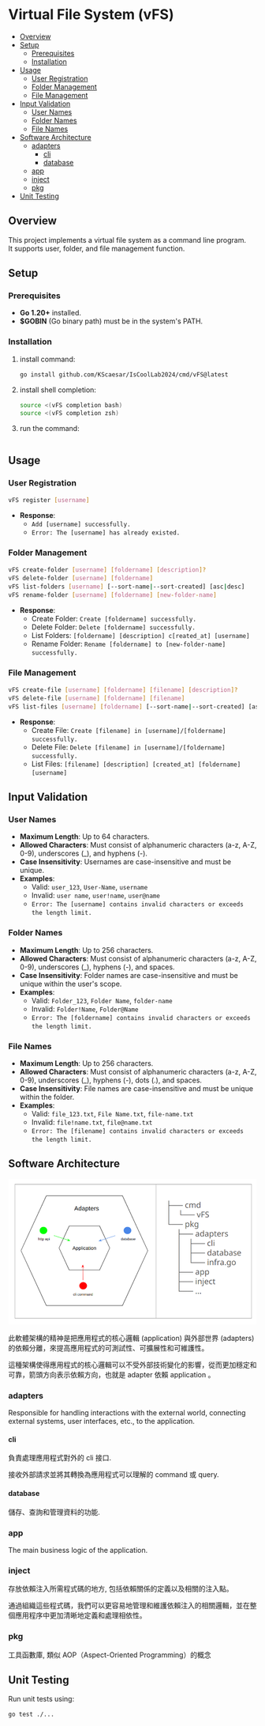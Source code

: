 # Virtual File System (vFS)

- [Overview](#overview)
- [Setup](#setup)
  - [Prerequisites](#prerequisites)
  - [Installation](#installation)
- [Usage](#usage)
  - [User Registration](#user-registration)
  - [Folder Management](#folder-management)
  - [File Management](#file-management)
- [Input Validation](#input-validation)
  - [User Names](#user-names)
  - [Folder Names](#folder-names)
  - [File Names](#file-names)
- [Software Architecture](#software-architecture)
  - [adapters](#adapters)
    - [cli](#cli)
    - [database](#database)
  - [app](#app)
  - [inject](#inject)
  - [pkg](#pkg)
- [Unit Testing](#unit-testing)


## Overview

This project implements a virtual file system as a command line program.  
It supports user, folder, and file management function.  

## Setup

### Prerequisites

- **Go 1.20+** installed.
- **$GOBIN** (Go binary path) must be in the system's PATH.

### Installation

1. install command:
    ```bash
    go install github.com/KScaesar/IsCoolLab2024/cmd/vFS@latest
    ```

2. install shell completion:
    ```bash
    source <(vFS completion bash)
    source <(vFS completion zsh)
    ```

3. run the command:
    ```bash
    ```

## Usage


### User Registration

```bash
vFS register [username]
```
- **Response**:
    - `Add [username] successfully.`
    - `Error: The [username] has already existed.`

### Folder Management

```bash
vFS create-folder [username] [foldername] [description]?
vFS delete-folder [username] [foldername]
vFS list-folders [username] [--sort-name|--sort-created] [asc|desc]
vFS rename-folder [username] [foldername] [new-folder-name]
```
- **Response**:
    - Create Folder: `Create [foldername] successfully.`
    - Delete Folder: `Delete [foldername] successfully.`
    - List Folders: `[foldername] [description] c[reated_at] [username]`
    - Rename Folder: `Rename [foldername] to [new-folder-name] successfully.`

### File Management

```bash
vFS create-file [username] [foldername] [filename] [description]?
vFS delete-file [username] [foldername] [filename]
vFS list-files [username] [foldername] [--sort-name|--sort-created] [asc|desc]
```
- **Response**:
    - Create File: `Create [filename] in [username]/[foldername] successfully.`
    - Delete File: `Delete [filename] in [username]/[foldername] successfully.`
    - List Files: `[filename] [description] [created_at] [foldername] [username]`

## Input Validation

### User Names

- **Maximum Length**: Up to 64 characters.
- **Allowed Characters**: Must consist of alphanumeric characters (a-z, A-Z, 0-9), underscores (_), and hyphens (-).
- **Case Insensitivity**: Usernames are case-insensitive and must be unique.
- **Examples**:
    - Valid: `user_123`, `User-Name`, `username`
    - Invalid: `user name`, `user!name`, `user@name`
    - `Error: The [username] contains invalid characters or exceeds the length limit.`


### Folder Names

- **Maximum Length**: Up to 256 characters.
- **Allowed Characters**: Must consist of alphanumeric characters (a-z, A-Z, 0-9), underscores (_), hyphens (-), and spaces.
- **Case Insensitivity**: Folder names are case-insensitive and must be unique within the user's scope.
- **Examples**:
    - Valid: `Folder_123`, `Folder Name`, `folder-name`
    - Invalid: `Folder!Name`, `Folder@Name`
    - `Error: The [foldername] contains invalid characters or exceeds the length limit.`

### File Names

- **Maximum Length**: Up to 256 characters.
- **Allowed Characters**: Must consist of alphanumeric characters (a-z, A-Z, 0-9), underscores (_), hyphens (-), dots (.), and spaces.
- **Case Insensitivity**: File names are case-insensitive and must be unique within the folder.
- **Examples**:
    - Valid: `file_123.txt`, `File Name.txt`, `file-name.txt`
    - Invalid: `file!name.txt`, `file@name.txt`
    - `Error: The [filename] contains invalid characters or exceeds the length limit.`

## Software Architecture

![software architecture](asset/software_architecture.png)

此軟體架構的精神是把應用程式的核心邏輯 (application) 與外部世界 (adapters) 的依賴分離，來提高應用程式的可測試性、可擴展性和可維護性。

這種架構使得應用程式的核心邏輯可以不受外部技術變化的影響，從而更加穩定和可靠，箭頭方向表示依賴方向，也就是 adapter 依賴 application 。

### adapters

Responsible for handling interactions with the external world, connecting external systems, user interfaces, etc., to the application.

#### cli

負責處理應用程式對外的 cli 接口.

接收外部請求並將其轉換為應用程式可以理解的 command 或 query.

#### database

儲存、查詢和管理資料的功能.

### app

The main business logic of the application.

### inject

存放依賴注入所需程式碼的地方, 包括依賴關係的定義以及相關的注入點。

通過組織這些程式碼，我們可以更容易地管理和維護依賴注入的相關邏輯，並在整個應用程序中更加清晰地定義和處理相依性。

### pkg

工具函數庫, 類似 AOP（Aspect-Oriented Programming）的概念

## Unit Testing

Run unit tests using:
```bash
go test ./...
```
